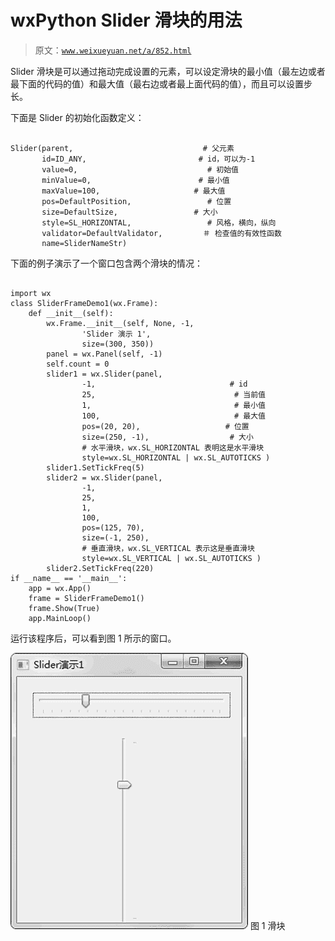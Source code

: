 # wxPython Slider 滑块的用法

> 原文：[`www.weixueyuan.net/a/852.html`](http://www.weixueyuan.net/a/852.html)

Slider 滑块是可以通过拖动完成设置的元素，可以设定滑块的最小值（最左边或者最下面的代码的值）和最大值（最右边或者最上面代码的值），而且可以设置步长。

下面是 Slider 的初始化函数定义：

```

Slider(parent,                             # 父元素
       id=ID_ANY,                         # id，可以为-1
       value=0,                             # 初始值
       minValue=0,                        # 最小值
       maxValue=100,                     # 最大值
       pos=DefaultPosition,                 # 位置
       size=DefaultSize,                 # 大小
       style=SL_HORIZONTAL,                 # 风格，横向，纵向
       validator=DefaultValidator,         ＃ 检查值的有效性函数
       name=SliderNameStr)
```

下面的例子演示了一个窗口包含两个滑块的情况：

```

import wx
class SliderFrameDemo1(wx.Frame): 
    def __init__(self): 
        wx.Frame.__init__(self, None, -1,
                'Slider 演示 1',  
                size=(300, 350)) 
        panel = wx.Panel(self, -1) 
        self.count = 0 
        slider1 = wx.Slider(panel,
                -1,                              # id
                25,                               # 当前值
                1,                                # 最小值
                100,                              # 最大值
                pos=(20, 20),                   # 位置 
                size=(250, -1),                  # 大小
                # 水平滑块，wx.SL_HORIZONTAL 表明这是水平滑块
                style=wx.SL_HORIZONTAL | wx.SL_AUTOTICKS ) 
        slider1.SetTickFreq(5)
        slider2 = wx.Slider(panel,
                -1,
                25,
                1,
                100,
                pos=(125, 70), 
                size=(-1, 250),
                # 垂直滑块，wx.SL_VERTICAL 表示这是垂直滑块
                style=wx.SL_VERTICAL | wx.SL_AUTOTICKS ) 
        slider2.SetTickFreq(220)
if __name__ == '__main__':
    app = wx.App()
    frame = SliderFrameDemo1()
    frame.Show(True)
    app.MainLoop()
```

运行该程序后，可以看到图 1 所示的窗口。

![](img/80bb5c24ef1e20de6595509b4471ba77.png)
图 1 滑块